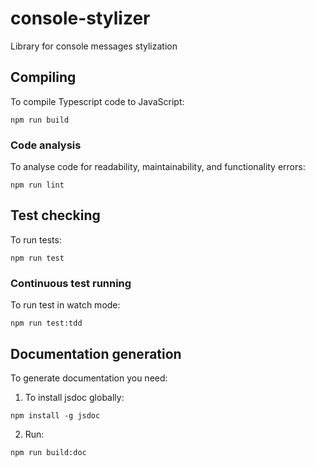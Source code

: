 # console-stylizer
Library for console messages stylization

## Compiling
To compile Typescript code to JavaScript:
 ```
 npm run build
 ```
 
### Code analysis
To analyse code for readability, maintainability, and functionality errors:
 ```
 npm run lint
 ```
 
## Test checking
To run tests: 
 ```
 npm run test
 ```
 
### Continuous test running
To run test in watch mode:
 ```
 npm run test:tdd
 ```

## Documentation generation
To generate documentation you need:

1. To install jsdoc globally:
```
npm install -g jsdoc
```
2. Run:
```
npm run build:doc
```

